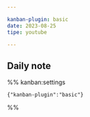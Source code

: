```yaml
---

kanban-plugin: basic
date: 2023-08-25
tipe: youtube

---
```


## Daily note





%% kanban:settings
```
{"kanban-plugin":"basic"}
```
%%